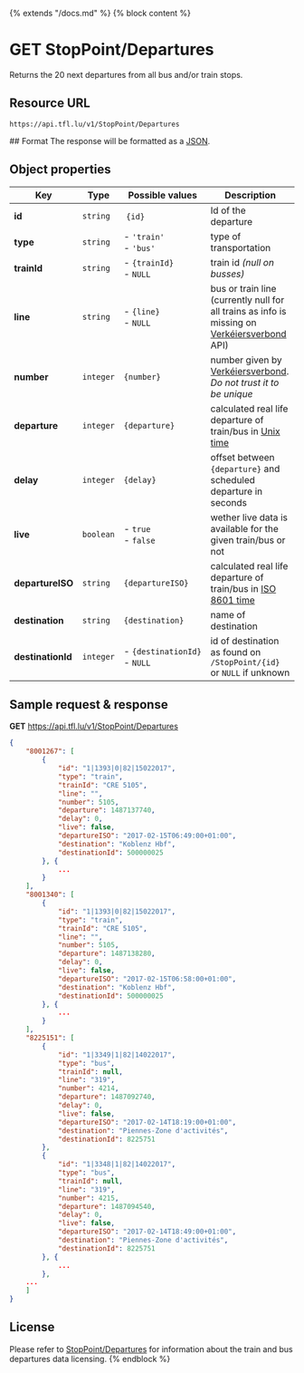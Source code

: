 {% extends "/docs.md" %}
{% block content %}
# GET StopPoint/Departures
Returns the 20 next departures from all bus and/or train stops.

## Resource URL
    https://api.tfl.lu/v1/StopPoint/Departures

## Format
The response will be formatted as a [JSON](https://en.wikipedia.org/wiki/JSON).

## Object properties
| Key               | Type      | Possible values                   | Description |
| ----------------- | --------- | --------------------------------- | ----------- |
| **id**            | `string`  | `{id}`                            | Id of the departure |
| **type**          | `string`  | - `'train'`<br />- `'bus'`        | type of transportation |
| **trainId**       | `string`  | - `{trainId}`<br />- `NULL`       | train id _(null on busses)_ |
| **line**          | `string`  | - `{line}`<br />- `NULL`          | bus or train line (currently null for all trains as info is missing on [Verkéiersverbond](https://data.public.lu/en/organizations/mobiliteitszentral/) API) |
| **number**        | `integer` | `{number}`                        | number given by [Verkéiersverbond](https://data.public.lu/en/organizations/mobiliteitszentral/). _Do not trust it to be unique_ |
| **departure**     | `integer` | `{departure}`                     | calculated real life departure of train/bus in [Unix time](https://en.wikipedia.org/wiki/Unix_time) |
| **delay**         | `integer` | `{delay}`                         | offset between `{departure}` and scheduled departure in seconds |
| **live**          | `boolean` | - `true`<br />- `false`           | wether live data is available for the given train/bus or not |
| **departureISO**  | `string`  | `{departureISO}`                  | calculated real life departure of train/bus in [ISO 8601 time](https://en.wikipedia.org/wiki/ISO_8601) |
| **destination**   | `string`  | `{destination}`                   | name of destination |
| **destinationId** | `integer` | <nobr>- `{destinationId}`</nobr><br />- `NULL` | id of destination as found on `/StopPoint/{id}` or `NULL` if unknown |

## Sample request & response
**GET** https://api.tfl.lu/v1/StopPoint/Departures
```json
{
	"8001267": [
		{
			"id": "1|1393|0|82|15022017",
			"type": "train",
			"trainId": "CRE 5105",
			"line": "",
			"number": 5105,
			"departure": 1487137740,
			"delay": 0,
			"live": false,
			"departureISO": "2017-02-15T06:49:00+01:00",
			"destination": "Koblenz Hbf",
			"destinationId": 500000025
		}, {
            ...
        }
	],
	"8001340": [
		{
			"id": "1|1393|0|82|15022017",
			"type": "train",
			"trainId": "CRE 5105",
			"line": "",
			"number": 5105,
			"departure": 1487138280,
			"delay": 0,
			"live": false,
			"departureISO": "2017-02-15T06:58:00+01:00",
			"destination": "Koblenz Hbf",
			"destinationId": 500000025
		}, {
            ...
        }
	],
	"8225151": [
		{
			"id": "1|3349|1|82|14022017",
			"type": "bus",
			"trainId": null,
			"line": "319",
			"number": 4214,
			"departure": 1487092740,
			"delay": 0,
			"live": false,
			"departureISO": "2017-02-14T18:19:00+01:00",
			"destination": "Piennes-Zone d'activités",
			"destinationId": 8225751
		},
		{
			"id": "1|3348|1|82|14022017",
			"type": "bus",
			"trainId": null,
			"line": "319",
			"number": 4215,
			"departure": 1487094540,
			"delay": 0,
			"live": false,
			"departureISO": "2017-02-14T18:49:00+01:00",
			"destination": "Piennes-Zone d'activités",
			"destinationId": 8225751
		}, {
            ...
        },
    ...
    ]
}
```

## License
Please refer to [StopPoint/Departures](/RESTAPIs/StopPoint/Departures.md#license) for information about the train and bus departures data licensing.
{% endblock %}
